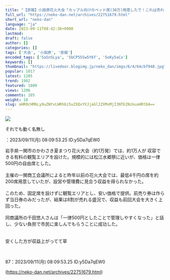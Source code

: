 ```yaml
---
title: "【悲報】小田原花火大会「カップル向けのベッド席(30万)用意したで！これは売れるやろなぁｗｗ」 : ねことダンボール"
full_url: "https://neko-dan.net/archives/22751679.html"
short_url: "neko-dan"
language: "ja"
date: 2023-09-11T08:42:36+0900
lastmod: 
draft: false
author: []
categories: []
tags: ['大会', '小田原', '悲報']
encoded_tags: ['5aSn5Lya', '5bCP55Sw5Y6f', '5oKy5aCx']
keywords: []
thumbnail: "https://livedoor.blogimg.jp/neko_dan/imgs/6/4/64cbf948.jpg"
popular: 1017
latest: 1205
trend: 1982
featured: 1809
views: 1206
comments: 105
weight: 10
slug: aHR0cHM6Ly9uZWtvLWRhbi5uZXQvYXJjaGl2ZXMvMjI3NTE2NzkuaHRtbA==
---
```


![](https://livedoor.blogimg.jp/neko_dan/imgs/6/4/64cbf948.jpg)

<div><p>それでも動く名無し </p>：2023/09/11(月) 08:09:53.25 ID:y5Da7qEW0<p name='surebodymain' class='surebody_y5Da7qEW0' id='surebody87'>岩手県一関市のかわさき夏まつり花火大会（約1万発）では、約1万人が 収容できる有料の観覧エリアを設けた。規模的には松江水郷祭に近いが、価格は一律500円の自由席とした。 <br> <br> 主催の一関商工会議所によると昨年以前の花火大会では、最低4千円の席を約200席用意していたが、設営や管理費に見合う収益を得られなかった。 <br> <br> このため、固定席を設けずに観覧エリアとし、安い価格で提供。前売り券は作らず当日券のみだったが、結果は8割が売れる盛況で、収益も前回大会を大きく上回った。 <br> <br> 同商議所の千田悠人さんは「一律500円としたことで管理しやすくなった」と話し、少ない負担で市民に楽しんでもらうことに成功した。 <br> <br> <br> 安くした方が収益上がってて草 </p><br><p>87：2023/09/11(月) 08:09:53.25 ID:y5Da7qEW0</p></div>

(https://neko-dan.net/archives/22751679.html)
